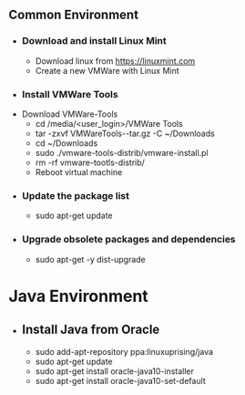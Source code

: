   ## Common Environment
* ### Download and install Linux Mint
  * Download linux from https://linuxmint.com
  * Create a new VMWare with Linux Mint
* ### Install VMWare Tools
* Download VMWare-Tools
    * cd /media/<user_login>/VMWare Tools
    * tar -zxvf VMWareTools-<version>-tar.gz -C ~/Downloads
    * cd ~/Downloads
    * sudo ./vmware-tools-distrib/vmware-install.pl
    * rm -rf vmware-tootls-distrib/
  * Reboot virtual machine
* ### Update the package list
  * sudo apt-get update 
* ### Upgrade obsolete packages and dependencies
  * sudo apt-get -y dist-upgrade

# Java Environment
* ## Install Java from Oracle
  * sudo add-apt-repository ppa:linuxuprising/java
  * sudo apt-get update
  * sudo apt-get install oracle-java10-installer
  * sudo apt-get install oracle-java10-set-default
